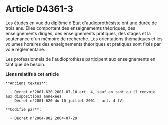# Article D4361-3

Les études en vue du diplôme d'Etat d'audioprothésiste ont une durée de trois ans. Elles comportent des enseignements
théoriques, des enseignements dirigés, des enseignements pratiques, des stages et la soutenance d'un mémoire de recherche.
Les orientations thématiques et les volumes horaires des enseignements théoriques et pratiques sont fixés par voie
réglementaire.

Les professionnels de l'audioprothèse participent aux enseignements en tant que de besoin.

**Liens relatifs à cet article**

	**Anciens textes**:

	  - Décret n°2001-620 2001-07-10 art. 4, sauf en tant qu'il renvoie aux dispositions annexées
	  - Décret n°2001-620 du 10 juillet 2001 - art. 4 (V)

	**Codifié par**:

	  - Décret n°2004-802 2004-07-29
